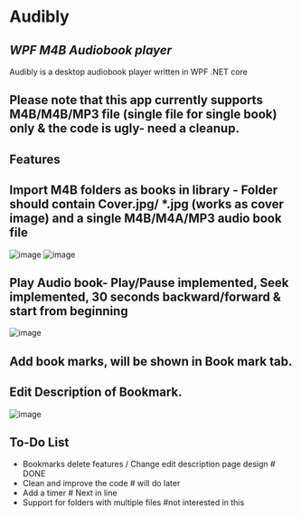 # Audibly
## _WPF M4B Audiobook player_

Audibly is a desktop audiobook player written in WPF .NET core
## Please note that this app currently supports M4B/M4B/MP3 file (single file for single book) only & the code is ugly- need a cleanup.

## Features

## Import M4B folders as books in library - Folder should contain Cover.jpg/ *.jpg (works as cover image) and a single M4B/M4A/MP3 audio book file

![image](https://user-images.githubusercontent.com/26427477/122642450-14098f80-d128-11eb-842c-7f470b267b51.png)
![image](https://user-images.githubusercontent.com/26427477/116720067-674d4480-a9f9-11eb-87e0-52445d41f5aa.png)

## Play Audio book- Play/Pause implemented, Seek implemented, 30 seconds backward/forward & start from beginning

![image](https://user-images.githubusercontent.com/26427477/116720221-906dd500-a9f9-11eb-87a5-506276e22aa1.png)
 
## Add book marks, will be shown in Book mark tab.
## Edit Description of Bookmark.

![image](https://user-images.githubusercontent.com/26427477/116720303-a54a6880-a9f9-11eb-8087-01400b9425cd.png)


## To-Do List

- Bookmarks delete features / Change edit description page design # DONE
- Clean and improve the code # will do later
- Add a timer # Next in line
- Support for folders with multiple files #not interested in this

